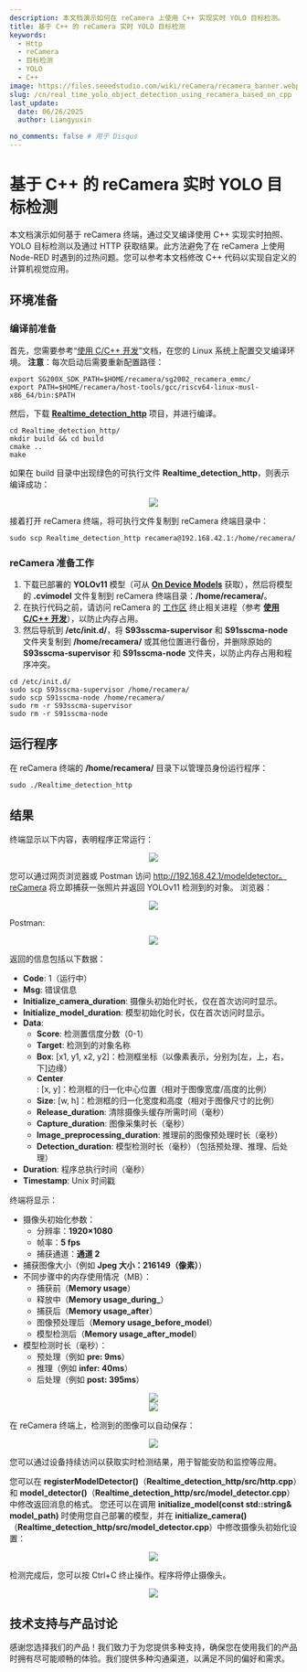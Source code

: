 ```yaml
---
description: 本文档演示如何在 reCamera 上使用 C++ 实现实时 YOLO 目标检测。
title: 基于 C++ 的 reCamera 实时 YOLO 目标检测
keywords:
  - Http
  - reCamera
  - 目标检测
  - YOLO
  - C++
image: https://files.seeedstudio.com/wiki/reCamera/recamera_banner.webp
slug: /cn/real_time_yolo_object_detection_using_recamera_based_on_cpp
last_update:
  date: 06/26/2025
  author: Liangyuxin

no_comments: false # 用于 Disqus
---
```


# 基于 C++ 的 reCamera 实时 YOLO 目标检测

本文档演示如何基于 reCamera 终端，通过交叉编译使用 C++ 实现实时拍照、YOLO 目标检测以及通过 HTTP 获取结果。此方法避免了在 reCamera 上使用 Node-RED 时遇到的过热问题。您可以参考本文档修改 C++ 代码以实现自定义的计算机视觉应用。

## 环境准备
### 编译前准备

首先，您需要参考“[使用 C/C++ 开发](https://wiki.seeedstudio.com/cn/recamera_develop_with_c_cpp)”文档，在您的 Linux 系统上配置交叉编译环境。
**注意**：每次启动后需要重新配置路径：
```
export SG200X_SDK_PATH=$HOME/recamera/sg2002_recamera_emmc/
export PATH=$HOME/recamera/host-tools/gcc/riscv64-linux-musl-x86_64/bin:$PATH
```
然后，下载 **[Realtime_detection_http](https://files.seeedstudio.com/wiki/reCamera/develop_with_c_cpp/Realtime_detection_http.zip)** 项目，并进行编译。

```
cd Realtime_detection_http/
mkdir build && cd build
cmake ..
make
```
如果在 build 目录中出现绿色的可执行文件 **Realtime_detection_http**，则表示编译成功：
<div align="center"><img width={600} src="https://files.seeedstudio.com/wiki/reCamera/Real_time_YOLO_object_detection_using_reCamera_based_on_Cpp/1.png" /></div>

接着打开 reCamera 终端，将可执行文件复制到 reCamera 终端目录中：
```
sudo scp Realtime_detection_http recamera@192.168.42.1:/home/recamera/
```
### reCamera 准备工作
1. 下载已部署的 **YOLOv11** 模型（可从 **[On Device Models](https://wiki.seeedstudio.com/cn/recamera_on_device_models/)** 获取），然后将模型的 **.cvimodel** 文件复制到 reCamera 终端目录：**/home/recamera/**。
2. 在执行代码之前，请访问 reCamera 的 [工作区](http://192.168.42.1/#/workspace) 终止相关进程（参考 **[使用 C/C++ 开发](https://wiki.seeedstudio.com/cn/recamera_develop_with_c_cpp)**），以防止内存占用。
3. 然后导航到 **/etc/init.d/**，将 **S93sscma-supervisor** 和 **S91sscma-node** 文件夹复制到 **/home/recamera/** 或其他位置进行备份，并删除原始的 **S93sscma-supervisor** 和 **S91sscma-node** 文件夹，以防止内存占用和程序冲突。

```
cd /etc/init.d/
sudo scp S93sscma-supervisor /home/recamera/
sudo scp S91sscma-node /home/recamera/
sudo rm -r S93sscma-supervisor
sudo rm -r S91sscma-node
```
## 运行程序

在 reCamera 终端的 **/home/recamera/** 目录下以管理员身份运行程序：
```
sudo ./Realtime_detection_http
```

## 结果

终端显示以下内容，表明程序正常运行：
<div align="center"><img width={600} src="https://files.seeedstudio.com/wiki/reCamera/Real_time_YOLO_object_detection_using_reCamera_based_on_Cpp/2.png" /></div>

您可以通过网页浏览器或 Postman 访问 http://192.168.42.1/modeldetector。reCamera 将立即捕获一张照片并返回 YOLOv11 检测到的对象。
浏览器：

<div align="center"><img width={600} src="https://files.seeedstudio.com/wiki/reCamera/Real_time_YOLO_object_detection_using_reCamera_based_on_Cpp/3.png" /></div>

Postman:
<div align="center"><img width={600} src="https://files.seeedstudio.com/wiki/reCamera/Real_time_YOLO_object_detection_using_reCamera_based_on_Cpp/4.png" /></div>

返回的信息包括以下数据：
- **Code**: 1（运行中）
- **Msg**: 错误信息
- **Initialize_camera_duration**: 摄像头初始化时长，仅在首次访问时显示。
- **Initialize_model_duration**: 模型初始化时长，仅在首次访问时显示。
- **Data**:
    - **Score**: 检测置信度分数（0-1）
    - **Target**: 检测到的对象名称
    - **Box**: [x1, y1, x2, y2]：检测框坐标（以像素表示，分别为[左，上，右，下]边缘）
    - **Center**: [x, y]：检测框的归一化中心位置（相对于图像宽度/高度的比例）
    - **Size**: [w, h]：检测框的归一化宽度和高度（相对于图像尺寸的比例）
    - **Release_duration**: 清除摄像头缓存所需时间（毫秒）
    - **Capture_duration**: 图像采集时长（毫秒）
    - **Image_preprocessing_duration**: 推理前的图像预处理时长（毫秒）
    - **Detection_duration**: 模型检测时长（毫秒）（包括预处理、推理、后处理）
- **Duration**: 程序总执行时间（毫秒）
- **Timestamp**: Unix 时间戳

终端将显示：
- 摄像头初始化参数：
    - 分辨率：**1920×1080**
    - 帧率：**5 fps**
    - 捕获通道：**通道 2**
- 捕获图像大小（例如 **Jpeg 大小：216149（像素）**）
- 不同步骤中的内存使用情况（MB）：
    - 捕获前（**Memory usage**）
    - 释放中（**Memory usage_during_**）
    - 捕获后（**Memory usage_after**）
    - 图像预处理后（**Memory usage_before_model**）
    - 模型检测后（**Memory usage_after_model**）
- 模型检测时长（毫秒）：
    - 预处理（例如 **pre: 9ms**）
    - 推理（例如 **infer: 40ms**）
    - 后处理（例如 **post: 395ms**）

<div align="center"><img width={600} src="https://files.seeedstudio.com/wiki/reCamera/Real_time_YOLO_object_detection_using_reCamera_based_on_Cpp/5.png" /></div>


<div align="center"><img width={600} src="https://files.seeedstudio.com/wiki/reCamera/Real_time_YOLO_object_detection_using_reCamera_based_on_Cpp/6.png" /></div>



在 reCamera 终端上，检测到的图像可以自动保存：
<div align="center"><img width={600} src="https://files.seeedstudio.com/wiki/reCamera/Real_time_YOLO_object_detection_using_reCamera_based_on_Cpp/7.jpg" /></div>

您可以通过设备持续访问以获取实时检测结果，用于智能安防和监控等应用。

您可以在 **registerModelDetector()**（**Realtime_detection_http/src/http.cpp**）和 **model_detector()**（**Realtime_detection_http/src/model_detector.cpp**）中修改返回消息的格式。
您还可以在调用 **initialize_model(const std::string& model_path)** 时使用您自己部署的模型，并在 **initialize_camera()**（**Realtime_detection_http/src/model_detector.cpp**）中修改摄像头初始化设置：

<div align="center"><img width={600} src="https://files.seeedstudio.com/wiki/reCamera/Real_time_YOLO_object_detection_using_reCamera_based_on_Cpp/8.png" /></div>


检测完成后，您可以按 Ctrl+C 终止操作。程序将停止摄像头。

<div align="center"><img width={600} src="https://files.seeedstudio.com/wiki/reCamera/Real_time_YOLO_object_detection_using_reCamera_based_on_Cpp/9.png" /></div>

## 技术支持与产品讨论

感谢您选择我们的产品！我们致力于为您提供多种支持，确保您在使用我们的产品时拥有尽可能顺畅的体验。我们提供多种沟通渠道，以满足不同的偏好和需求。

<div class="button_tech_support_container">
<a href="https://forum.seeedstudio.com/" class="button_forum"></a> 
<a href="https://www.seeedstudio.com/contacts" class="button_email"></a>
</div>

<div class="button_tech_support_container">
<a href="https://discord.gg/eWkprNDMU7" class="button_discord"></a> 
<a href="https://github.com/Seeed-Studio/wiki-documents/discussions/69" class="button_discussion"></a>
</div>